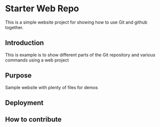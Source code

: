 # Starter Web Repo

This is a simple website project for showing how to use Git and github together.

## Introduction

This is example is to show different parts of the Git repository and various commands using a web project

## Purpose

Sample website with plenty of files for demos

## Deployment

## How to contribute

